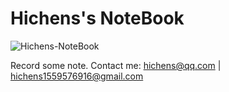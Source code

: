 # Hichens's NoteBook

![Hichens-NoteBook](https://socialify.git.ci/hehichens/Hichens-NoteBook/image?font=Source%20Code%20Pro&language=1&owner=1&pattern=Charlie%20Brown&stargazers=1&theme=Light)

Record some note.
Contact me: hichens@qq.com | hichens1559576916@gmail.com

